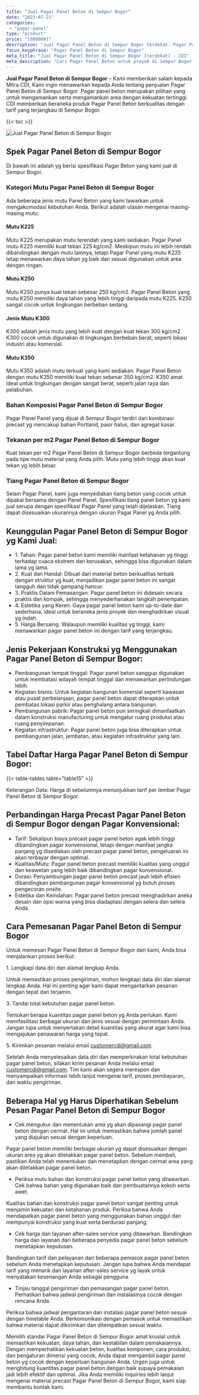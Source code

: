 ```yaml
---
title: "Jual Pagar Panel Beton di Sempur Bogor"
date: "2023-07-21"
categories:
 - "pagar-panel"
type: "product"
price: "[600000]"
description: "Jual Pagar Panel Beton di Sempur Bogor terdekat. Pagar Panel Beton ini umumnya dipakai dalam pekerjaan pembangunan sebagai pembatas area yang kuat dan berkualitas. Hubungi kami untuk informasi lebih lanjut."
focus_keyphrase: "Pagar Panel Beton di Sempur Bogor"
meta_title: "Jual Pagar Panel Beton di Sempur Bogor [terdekat] - CDI"
meta_description: "Cari Pagar Panel Beton untuk proyek di Sempur Bogor? Kami menawarkan Pagar Panel Beton yang berkualitas untuk pagar lahan. Segera dapatkan harga terbaik sekarang."
---
```


**Jual Pagar Panel Beton di Sempur Bogor** – Kami memberikan salam kepada Mitra CDI, Kami ingin menawarkan kepada Anda tentang penjualan Pagar Panel Beton di Sempur Bogor. Pagar panel beton merupakan pilihan yang untuk mengamankan serta mengamankan area dengan kekuatan tertinggi. CDI memberikan beraneka produk Pagar Panel Beton berkualitas dengan tarif yang terjangkau di Sempur Bogor.

{{< toc >}}

![Jual Pagar Panel Beton di Sempur Bogor](/images/pagar-panel/pagar-panel-25.jpg)

## Spek Pagar Panel Beton di Sempur Bogor

Di bawah ini adalah yg berisi spesifikasi Pagar Beton yang kami jual di Sempur Bogor.

### Kategori Mutu Pagar Panel Beton di Sempur Bogor

Ada beberapa jenis mutu Panel Beton yang kami tawarkan untuk mengakomodasi kebutuhan Anda. Berikut adalah ulasan mengenai masing-masing mutu:

#### Mutu K225

Mutu K225 merupakan mutu terendah yang kami sediakan. Pagar Panel mutu K225 memiliki kuat tekan 225 kg/cm2. Meskipun mutu ini lebih rendah dibandingkan dengan mutu lainnya, tetapi Pagar Panel yang mutu K225 tetap menawarkan daya tahan yg baik dan sesuai digunakan untuk area dengan ringan.

#### Mutu K250

Mutu K250 punya kuat tekan sebesar 250 kg/cm2. Pagar Panel Beton yang mutu K250 memiliki daya tahan yang lebih tinggi daripada mutu K225. K250 sangat cocok untuk lingkungan berbeban sedang.

#### Jenis Mutu K300

K300 adalah jenis mutu yang lebih kuat dengan kuat tekan 300 kg/cm2. K300 cocok untuk digunakan di lingkungan berbeban berat, seperti lokasi industri atau komersial.

#### Mutu K350

Mutu K350 adalah mutu terkuat yang kami sediakan. Pagar Panel Beton dengan mutu K350 memiliki kuat tekan sebesar 350 kg/cm2. K350 amat ideal untuk lingkungan dengan sangat berat, seperti jalan raya dan pelabuhan.

### Bahan Komposisi Pagar Panel Beton di Sempur Bogor

Pagar Panel Panel yang dijual di Sempur Bogor terdiri dari kombinasi precast yg mencakup bahan Portland, pasir halus, dan agregat kasar.

### Tekanan per m2 Pagar Panel Beton di Sempur Bogor

Kuat tekan per m2 Pagar Panel Beton di Sempur Bogor berbeda tergantung pada tipe mutu material yang Anda pilih. Mutu yang lebih tinggi akan kuat tekan yg lebih besar.

### Tiang Pagar Panel Beton di Sempur Bogor

Selain Pagar Panel, kami juga menyediakan tiang beton yang cocok untuk dipakai bersama dengan Panel Panel. Spesifikasi tiang panel beton yg kami jual serupa dengan spesifikasi Pagar Panel yang telah dijelaskan. Tiang dapat disesuaikan ukurannya dengan ukuran Pagar Panel yg Anda pilih.

## Keunggulan Pagar Panel Beton di Sempur Bogor yg Kami Jual:

*   1\. Tahan: Pagar panel beton kami memiliki manfaat ketahanan yg tinggi terhadap cuaca ekstrem dan kerusakan, sehingga bisa digunakan dalam lama yg lama.
*   2\. Kuat dan Handal: Dibuat dari material beton berkualitas terbaik dengan struktur yg kuat, menjadikan pagar panel beton ini sangat tangguh dan tidak gampang hancur.
*   3\. Praktis Dalam Pemasangan: Pagar panel beton ini didesain secara praktis dan kompak, sehingga menyederhanakan langkah penempatan.
*   4\. Estetika yang Keren: Gaya pagar panel beton kami up-to-date dan sederhana, ideal untuk beraneka jenis proyek dan menghadirkan visual yg indah.
*   5\. Harga Bersaing: Walaupun memiliki kualitas yg tinggi, kami menawarkan pagar panel beton ini dengan tarif yang terjangkau.

## Jenis Pekerjaan Konstruksi yg Menggunakan Pagar Panel Beton di Sempur Bogor:

*   Pembangunan tempat tinggal: Pagar panel beton sanggup digunakan untuk membatasi wilayah tempat tinggal dan menawarkan perlindungan lebih.
*   Kegiatan bisnis: Untuk kegiatan bangunan komersial seperti kawasan atau pusat perbelanjaan, pagar panel beton dapat diterapkan untuk pembatas lokasi parkir atau penghalang antara bangunan.
*   Pembangunan pabrik: Pagar panel beton pun seringkali dimanfaatkan dalam konstruksi manufacturing untuk mengatur ruang produksi atau ruang penyimpanan.
*   Kegiatan infrastruktur: Pagar panel beton juga bisa diterapkan untuk pembangunan jalan, jembatan, atau kegiatan infrastruktur yang lain.

## Tabel Daftar Harga Pagar Panel Beton di Sempur Bogor:

{{< table-tables table="table15" >}}

Keterangan Data: Harga di sebelumnya menunjukkan tarif per lembar Pagar Panel Beton di Sempur Bogor.

## Perbandingan Harga Precast Pagar Panel Beton di Sempur Bogor dengan Pagar Konvensional:

*   Tarif: Sekalipun biaya precast pagar panel beton agak lebih tinggi dibandingkan pagar konvensional, tetapi dengan manfaat jangka panjang yg disediakan oleh precast pagar panel beton, pengeluaran ini akan terbayar dengan optimal.
*   Kualitas/Mutu: Pagar panel beton precast memiliki kualitas yang unggul dan keawetan yang lebih baik dibandingkan pagar konvensional.
*   Durasi: Penyambungan pagar panel beton precast jauh lebih efisien dibandingkan pembangunan pagar konvensional yg butuh proses pengecoran onsite.
*   Estetika dan Keindahan: Pagar panel beton precast menghadirkan aneka desain dan opsi warna yang bisa diadaptasi dengan selera dan selera Anda.

## Cara Pemesanan Pagar Panel Beton di Sempur Bogor

Untuk memesan Pagar Panel Beton di Sempur Bogor dari kami, Anda bisa menjalankan proses berikut:

1\.  Lengkapi data diri dan alamat lengkap Anda.

Untuk memastikan proses pengiriman, mohon lengkapi data diri dan alamat lengkap Anda. Hal ini penting agar kami dapat mengantarkan pesanan dengan tepat dan terjamin.

3\.  Tandai total kebutuhan pagar panel beton.

Tentukan berapa kuantitas pagar panel beton yg Anda perlukan. Kami memfasilitasi berbagai ukuran dan jenis sesuai dengan permintaan Anda. Jangan lupa untuk menyertakan detail kuantitas yang akurat agar kami bisa mengajukan penawaran harga yang tepat.

5\.  Kirimkan pesanan melalui email customercdi@gmail.com.

Setelah Anda menyelesaikan data diri dan memperkirakan total kebutuhan pagar panel beton, silakan kirim pesanan Anda melalui email customercdi@gmail.com. Tim kami akan segera merespon dan menyampaikan informasi lebih lanjut mengenai tarif, proses pembayaran, dan waktu pengiriman.

## Beberapa Hal yg Harus Diperhatikan Sebelum Pesan Pagar Panel Beton di Sempur Bogor

*   Cek mengukur dan menentukan area yg akan dipasangi pagar panel beton dengan cermat. Hal ini untuk memastikan bahwa jumlah panel yang diajukan sesuai dengan keperluan.

Pagar panel beton memiliki berbagai ukuran yg dapat disesuaikan dengan ukuran area yg akan diletakkan pagar panel beton. Sebelum membeli, pastikan Anda telah menentukan dan menetapkan dengan cermat area yang akan diletakkan pagar panel beton.
*   Periksa mutu bahan dan konstruksi pagar panel beton yang ditawarkan. Cek bahwa bahan yang digunakan baik dan pembuatannya kokoh serta awet.

Kualitas bahan dan konstruksi pagar panel beton sangat penting untuk menjamin kekuatan dan ketahanan produk. Periksa bahwa Anda mendapatkan pagar panel beton yang menggunakan bahan unggul dan mempunyai konstruksi yang kuat serta berdurasi panjang.
*   Cek harga dan layanan after-sales service yang ditawarkan. Bandingkan harga dan layanan dari beberapa penyedia pagar panel beton sebelum menetapkan keputusan.

Bandingkan tarif dan pelayanan dari beberapa pemasok pagar panel beton sebelum Anda menetapkan keputusan. Jangan lupa bahwa Anda mendapat tarif yang menarik dan layanan after-sales service yg layak untuk menyatakan kesenangan Anda sebagai pengguna.
*   Tinjau tanggal pengiriman dan pemasangan pagar panel beton. Perhatikan bahwa jadwal pengiriman dan instalasinya cocok dengan rencana Anda.

Periksa bahwa jadwal pengantaran dan instalasi pagar panel beton sesuai dengan timetable Anda. Berkomunikasi dengan pemasok untuk memastikan bahwa material dapat dikirimkan dan ditempatkan sesuai waktu.

Memilih standar Pagar Panel Beton di Sempur Bogor amat krusial untuk memastikan kekuatan, daya tahan, dan kestabilan dalam pemakaiannya. Dengan memperhatikan kekuatan beton, kualitas komponen, cara produksi, dan pengaturan dimensi yang cocok, Anda dapat mengambil pagar panel beton yg cocok dengan keperluan bangunan Anda. Urgen juga untuk menghitung kuantitas pagar panel beton dengan baik supaya pemakaian jadi lebih efektif dan optimal. Jika Anda memiliki inquiries lebih lanjut mengenai material precast Pagar Panel Beton di Sempur Bogor, kami siap membantu kontak kami.